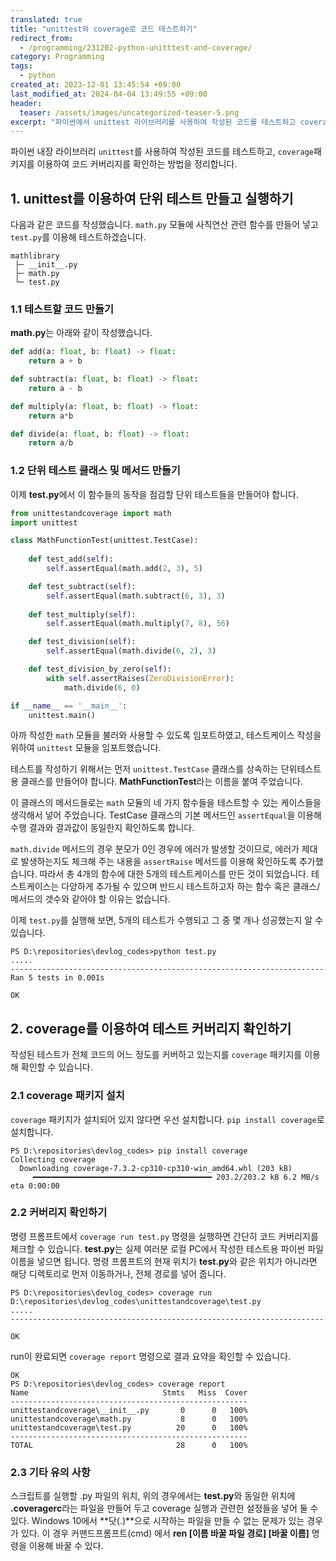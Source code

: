 ```yaml
---
translated: true
title: "unittest와 coverage로 코드 테스트하기"
redirect_from:
  - /programming/231202-python-unitttest-and-coverage/
category: Programming
tags:
  - python
created_at: 2023-12-01 13:45:54 +09:00
last_modified_at: 2024-04-04 13:49:55 +09:00
header:
  teaser: /assets/images/uncategorized-teaser-5.png
excerpt: "파이썬에서 unittest 라이브러리를 사용하여 작성된 코드를 테스트하고 coverage패키지를 이용하여 코드 커버리지를 확인하는 방법"
---
```


파이썬 내장 라이브러리 `unittest`를 사용하여 작성된 코드를 테스트하고, `coverage`패키지를 이용하여 코드 커버리지를 확인하는 방법을 정리합니다.

## 1. unittest를 이용하여 단위 테스트 만들고 실행하기

다음과 같은 코드를 작성했습니다.  `math.py` 모듈에 사칙연산 관련 함수를 만들어 넣고 `test.py`를 이용해 테스트하겠습니다.

```
mathlibrary
 ├─ __init__.py
 ├─ math.py
 └─ test.py
```

### 1.1 테스트할 코드 만들기

**math.py**는 아래와 같이 작성했습니다.

```python
def add(a: float, b: float) -> float:
    return a + b

def subtract(a: float, b: float) -> float:
    return a - b

def multiply(a: float, b: float) -> float:
    return a*b

def divide(a: float, b: float) -> float:
    return a/b
```

### 1.2 단위 테스트 클래스 및 메서드 만들기

이제 **test.py**에서 이 함수들의 동작을 점검할 단위 테스트들을 만들어야 합니다.

```python
from unittestandcoverage import math
import unittest

class MathFunctionTest(unittest.TestCase):
    
    def test_add(self):
        self.assertEqual(math.add(2, 3), 5)

    def test_subtract(self):
        self.assertEqual(math.subtract(6, 3), 3)
    
    def test_multiply(self):
        self.assertEqual(math.multiply(7, 8), 56)

    def test_division(self):
        self.assertEqual(math.divide(6, 2), 3)

    def test_division_by_zero(self):
        with self.assertRaises(ZeroDivisionError):
            math.divide(6, 0)

if __name__ == '__main__':
    unittest.main()
```

아까 작성한 `math` 모듈을 불러와 사용할 수 있도록 임포트하였고, 테스트케이스 작성을 위하여 `unittest` 모듈을 임포트했습니다.

테스트를 작성하기 위해서는 먼저 `unittest.TestCase` 클래스를 상속하는 단위테스트 용 클래스를 만들어야 합니다.  **MathFunctionTest**라는 이름을 붙여 주었습니다.

이 클래스의 메서드들로는 `math` 모듈의 네 가지 함수들을 테스트할 수 있는 케이스들을 생각해서 넣어 주었습니다. TestCase 클래스의 기본 메서드인 `assertEqual`을 이용해 수행 결과와 결과값이 동일한지 확인하도록 합니다.

`math.divide` 메서드의 경우 분모가 0인 경우에 에러가 발생할 것이므로, 에러가 제대로 발생하는지도 체크해 주는 내용을 `assertRaise` 메서드를 이용해 확인하도록 추가했습니다. 따라서 총 4개의 함수에 대한 5개의 테스트케이스를 만든 것이 되었습니다. 테스트케이스는 다양하게 추가될 수 있으며 반드시 테스트하고자 하는 함수 혹은 클래스/메서드의 갯수와 같아야 할 이유는 없습니다.

이제 `test.py`를 실행해 보면, 5개의 테스트가 수행되고 그 중 몇 개나 성공했는지 알 수 있습니다.

```
PS D:\repositories\devlog_codes>python test.py
.....
----------------------------------------------------------------------
Ran 5 tests in 0.001s

OK
```

## 2. coverage를 이용하여 테스트 커버리지 확인하기

작성된 테스트가 전체 코드의 어느 정도를 커버하고 있는지를 `coverage` 패키지를 이용해 확인할 수 있습니다.

### 2.1 coverage 패키지 설치

`coverage` 패키지가 설치되어 있지 않다면 우선 설치합니다.  `pip install coverage`로 설치합니다.

```
PS D:\repositories\devlog_codes> pip install coverage
Collecting coverage
  Downloading coverage-7.3.2-cp310-cp310-win_amd64.whl (203 kB)
     ━━━━━━━━━━━━━━━━━━━━━━━━━━━━━━━━━━━━━━━━ 203.2/203.2 kB 6.2 MB/s eta 0:00:00
```

### 2.2 커버리지 확인하기

명령 프롬프트에서 `coverage run test.py` 명령을 실행하면 간단히 코드 커버리지를 체크할 수 있습니다.  **test.py**는 실제 여러분 로컬 PC에서 작성한 테스트용 파이썬 파일 이름을 넣으면 됩니다. 명령 프롬프트의 현재 위치가 **test.py**와 같은 위치가 아니라면 해당 디렉토리로 먼저 이동하거나, 전체 경로를 넣어 줍니다.

```
PS D:\repositories\devlog_codes> coverage run D:\repositories\devlog_codes\unittestandcoverage\test.py
.....
----------------------------------------------------------------------

OK
```

run이 완료되면 `coverage report` 명령으로 결과 요약을 확인할 수 있습니다.

```
OK
PS D:\repositories\devlog_codes> coverage report
Name                              Stmts   Miss  Cover
-----------------------------------------------------
unittestandcoverage\__init__.py       0      0   100%
unittestandcoverage\math.py           8      0   100%
unittestandcoverage\test.py          20      0   100%
-----------------------------------------------------
TOTAL                                28      0   100%
```

### 2.3 기타 유의 사항

스크립트를 실행할 .py 파일의 위치, 위의 경우에서는 **test.py**와 동일한 위치에 **.coveragerc**라는 파일을 만들어 두고 coverage 실행과 관련한 설정들을 넣어 둘 수 있다. Windows 10에서 **닷(.)**으로 시작하는 파일을 만들 수 없는 문제가 있는 경우가 있다. 이 경우 커맨드프롬프트(cmd) 에서 **ren [이름 바꿀 파일 경로] [바꿀 이름]** 명령을 이용해 바꿀 수 있다.
